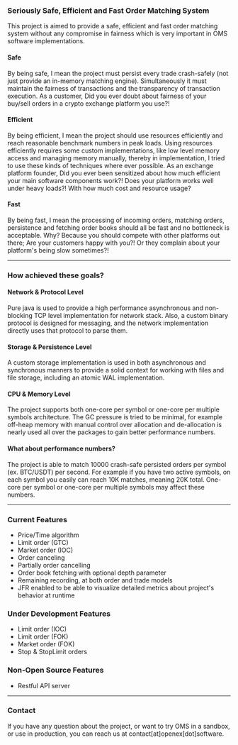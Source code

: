 ### Seriously Safe, Efficient and Fast Order Matching System

This project is aimed to provide a safe, efficient and fast order matching system without any compromise in fairness
which is very important in OMS software implementations.

#### Safe

By being safe, I mean the project must persist every trade crash-safely (not just provide an in-memory matching engine).
Simultaneously it must maintain the fairness of transactions and the transparency of transaction execution. As a
customer, Did you ever doubt about fairness of your buy/sell orders in a crypto exchange platform you use?!

#### Efficient

By being efficient, I mean the project should use resources efficiently and reach reasonable benchmark numbers in peak
loads. Using resources efficiently requires some custom implementations, like low level memory access and managing
memory manually, thereby in implementation, I tried to use these kinds of techniques where ever possible. As an exchange
platform founder, Did you ever been sensitized about how much efficient your main software components work?! Does your
platform works well under heavy loads?! With how much cost and resource usage?

#### Fast

By being fast, I mean the processing of incoming orders, matching orders, persistence and fetching order books should
all be fast and no bottleneck is acceptable. Why? Because you should compete with other platforms out there; Are your
customers happy with you?! Or they complain about your platform's being slow sometimes?!

---

### How achieved these goals?

#### Network & Protocol Level

Pure java is used to provide a high performance asynchronous and non-blocking TCP level implementation for network
stack. Also, a custom binary protocol is designed for messaging, and the network implementation directly uses that
protocol to parse them.

#### Storage & Persistence Level

A custom storage implementation is used in both asynchronous and synchronous manners to provide a solid context for
working with files and file storage, including an atomic WAL implementation.

#### CPU & Memory Level

The project supports both one-core per symbol or one-core per multiple symbols architecture. The GC pressure is tried to
be minimal, for example off-heap memory with manual control over allocation and de-allocation is nearly used all over
the packages to gain better performance numbers.

#### What about performance numbers?

The project is able to match 10000 crash-safe persisted orders per symbol (ex. BTC/USDT) per second. For example if you
have two active symbols, on each symbol you easily can reach 10K matches, meaning 20K total. One-core per symbol or
one-core per multiple symbols may affect these numbers.

---

### Current Features

- Price/Time algorithm
- Limit order (GTC)
- Market order (IOC)
- Order canceling
- Partially order cancelling
- Order book fetching with optional depth parameter
- Remaining recording, at both order and trade models
- JFR enabled to be able to visualize detailed metrics about project's behavior at runtime

### Under Development Features

- Limit order (IOC)
- Limit order (FOK)
- Market order (FOK)
- Stop & StopLimit orders

### Non-Open Source Features

- Restful API server

---

### Contact

If you have any question about the project, or want to try OMS in a sandbox, or use in production, you can reach us at
contact[at]openex[dot]software.
